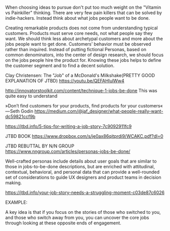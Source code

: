 When choosing ideas to pursue don't put too much weight on the "Vitamin vs Painkiller" thinking. 
There are very few pain killers that can be solved by indie-hackers. Instead think about what jobs people want to be done.

Creating remarkable products does not come from understanding typical customers. Products must serve core needs, not what people say they want. We should think less about archetypal customers and more about the jobs people want to get done. Customers’ behavior must be observed rather than inquired. Instead of putting fictional Personas, based on common denominators, into the center of design research, we should focus on the jobs people hire the product for. Knowing these jobs helps to define the customer segment and to find a decent solution.


Clay Christensen: The "Job" of a McDonald's Milkshake(PRETTY GOOD EXPLANATION OF JTBD)
https://youtu.be/QEFAHIulWw4


http://innovatorstoolkit.com/content/technique-1-jobs-be-done
This was quite easy to understand



»Don’t find customers for your products, find products for your customers« — Seth Godin
https://medium.com/@jaf_designer/what-people-really-want-dc59821ccf9b


https://jtbd.info/5-tips-for-writing-a-job-story-7c9092911fc9


JTBD BOOK
https://www.dropbox.com/s/je0ax86qitprdi9/WCAKC.pdf?dl=0

JTBD REBUTTAL BY N/N GROUP
https://www.nngroup.com/articles/personas-jobs-be-done/


Well-crafted personas include details about user goals that are similar to those in jobs-to-be-done descriptions, but are enriched with attitudinal, contextual, behavioral, and personal data that can provide a well-rounded set of considerations to guide UX designers and product teams in decision making. 

https://jtbd.info/your-job-story-needs-a-struggling-moment-c03de87c6026





EXAMPLE:


A key idea is that if you focus on the stories of those who switched to you, and those who switch away from you, you can uncover the core jobs through looking at these opposite ends of engagement.
